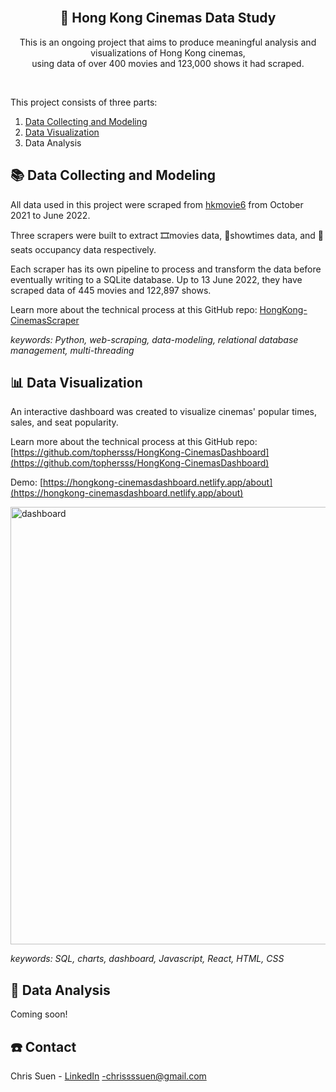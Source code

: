 <!-- PROJECT LOGO -->
<br />
<div align="center">
  <a href="https://github.com/github_username/repo_name">

[comment]: <> (    <img src="images/logo.png" alt="Logo" width="80" height="80">)
  </a>

<h2 align="center">🍿 Hong Kong Cinemas Data Study </h1>

  <p align="center">
	This is an ongoing project that aims to produce meaningful analysis and visualizations of Hong Kong cinemas, 
	<br />
	using data of over 400 movies and 123,000 shows it had scraped.
    <br />
  </p>
</div>

<br />

This project consists of three parts:
1. [Data Collecting and Modeling](https://github.com/tophersss/HongKong-CinemasScrapers)
2. [Data Visualization](https://github.com/tophersss/HongKong-CinemasDashboard)
3. Data Analysis


<!-- DATA COLLECTING AND MODELING -->
## 📚 Data Collecting and Modeling

All data used in this project were scraped from [hkmovie6](https://hkmovie6.com/) from October 2021 to June 2022.

Three scrapers were built to extract 🎞️movies data, 🎫showtimes data, and 💺seats occupancy data respectively.

Each scraper has its own pipeline to process and transform the data before eventually writing to a SQLite database. Up to 13 June 2022, they have scraped data of 445 movies and 122,897 shows.

Learn more about the technical process at this GitHub repo: [HongKong-CinemasScraper](https://github.com/tophersss/HongKong-CinemasData)

*keywords: Python, web-scraping, data-modeling, relational database management, multi-threading*


<!-- DATA VISUALIZATION -->
## 📊 Data Visualization

An interactive dashboard was created to visualize cinemas' popular times, sales, and seat popularity.

Learn more about the technical process at this GitHub repo: [https://github.com/tophersss/HongKong-CinemasDashboard](https://github.com/tophersss/HongKong-CinemasDashboard)

Demo: [https://hongkong-cinemasdashboard.netlify.app/about](https://hongkong-cinemasdashboard.netlify.app/about)

<a href="https://hongkong-cinemasdashboard.netlify.app/about" target="_blank">
    <img src="screenshots/dashboard__2.gif" alt="dashboard" width=700 height=auto />
</a>

*keywords: SQL, charts, dashboard, Javascript, React, HTML, CSS*


<!-- DATA ANALYSIS -->
## 📝 Data Analysis

Coming soon!


<!-- CONTACT -->
## ☎️ Contact

Chris Suen - [LinkedIn](https://twitter.com/twitter_handle) -chrissssuen@gmail.com